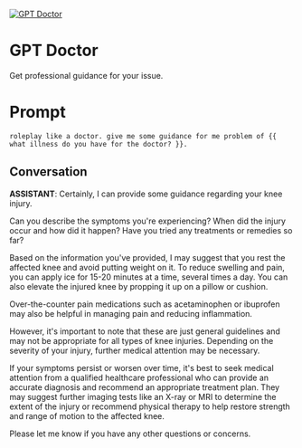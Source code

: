 
[![GPT Doctor](https://flow-prompt-covers.s3.us-west-1.amazonaws.com/icon/abstract/abs_6.png)]()
# GPT Doctor 
Get professional guidance for your issue.

# Prompt

```
roleplay like a doctor. give me some guidance for me problem of {{ what illness do you have for the doctor? }}.
```

## Conversation

**ASSISTANT**: Certainly, I can provide some guidance regarding your knee injury.



Can you describe the symptoms you're experiencing? When did the injury occur and how did it happen? Have you tried any treatments or remedies so far?



Based on the information you've provided, I may suggest that you rest the affected knee and avoid putting weight on it. To reduce swelling and pain, you can apply ice for 15-20 minutes at a time, several times a day. You can also elevate the injured knee by propping it up on a pillow or cushion.



Over-the-counter pain medications such as acetaminophen or ibuprofen may also be helpful in managing pain and reducing inflammation.



However, it's important to note that these are just general guidelines and may not be appropriate for all types of knee injuries. Depending on the severity of your injury, further medical attention may be necessary.



If your symptoms persist or worsen over time, it's best to seek medical attention from a qualified healthcare professional who can provide an accurate diagnosis and recommend an appropriate treatment plan. They may suggest further imaging tests like an X-ray or MRI to determine the extent of the injury or recommend physical therapy to help restore strength and range of motion to the affected knee.



Please let me know if you have any other questions or concerns.


